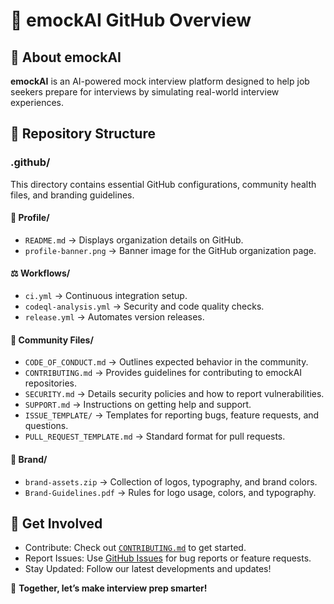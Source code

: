 # 📢 emockAI GitHub Overview

## 📌 About emockAI
**emockAI** is an AI-powered mock interview platform designed to help job seekers prepare for interviews by simulating real-world interview experiences.

## 📂 Repository Structure
### **.github/**
This directory contains essential GitHub configurations, community health files, and branding guidelines.

#### 📜 **Profile/**
- `README.md` → Displays organization details on GitHub.
- `profile-banner.png` → Banner image for the GitHub organization page.

#### ⚖ **Workflows/**
- `ci.yml` → Continuous integration setup.
- `codeql-analysis.yml` → Security and code quality checks.
- `release.yml` → Automates version releases.

#### 📢 **Community Files/**
- `CODE_OF_CONDUCT.md` → Outlines expected behavior in the community.
- `CONTRIBUTING.md` → Provides guidelines for contributing to emockAI repositories.
- `SECURITY.md` → Details security policies and how to report vulnerabilities.
- `SUPPORT.md` → Instructions on getting help and support.
- `ISSUE_TEMPLATE/` → Templates for reporting bugs, feature requests, and questions.
- `PULL_REQUEST_TEMPLATE.md` → Standard format for pull requests.

#### 🎨 **Brand/**
- `brand-assets.zip` → Collection of logos, typography, and brand colors.
- `Brand-Guidelines.pdf` → Rules for logo usage, colors, and typography.

## 🌟 Get Involved
- Contribute: Check out [`CONTRIBUTING.md`](CONTRIBUTING.md) to get started.
- Report Issues: Use [GitHub Issues](https://github.com/emock-ai/issues) for bug reports or feature requests.
- Stay Updated: Follow our latest developments and updates!

🚀 **Together, let’s make interview prep smarter!**

